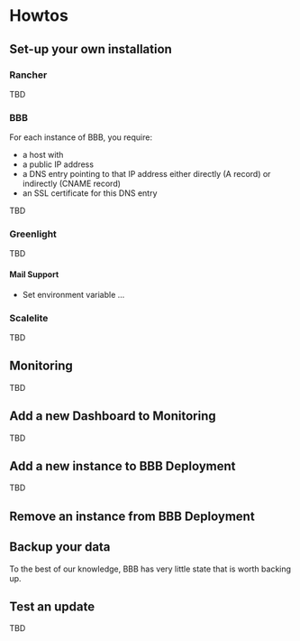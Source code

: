 # Howtos

## Set-up your own installation

### Rancher

TBD

### BBB

For each instance of BBB, you require:
* a host with 
* a public IP address
* a DNS entry pointing to that IP address either directly (A record) or indirectly (CNAME record)
* an SSL certificate for this DNS entry

TBD

### Greenlight

TBD

#### Mail Support

* Set environment variable ... 

### Scalelite

TBD

## Monitoring

TBD

## Add a new Dashboard to Monitoring

TBD

## Add a new instance to BBB Deployment

TBD

## Remove an instance from BBB Deployment


## Backup your data

To the best of our knowledge, BBB has very little state that is worth backing up. 

## Test an update 
TBD
